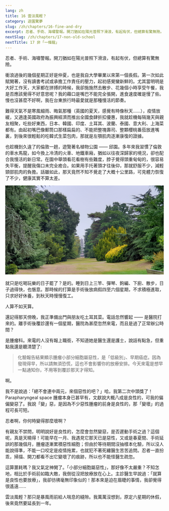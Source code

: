 ```yaml
---
lang: zh
title: 16 雲淡風輕？
category: 遊園驚夢
slug: /zh/chapters/16-fine-and-dry
excerpt: 忍者、手術、海嘯警報。開刀猶如在陽光普照下滑浪，有起有伏，但總算有驚無險。
nextSlug: /zh/chapters/17-non-old-school
nextTitle: 17 非「一條龍」
---
```


<p class="cn">忍者、手術、海嘯警報。開刀猶如在陽光普照下滑浪，有起有伏，但總算有驚無險。

<p class="cn">衝浪過後的幾個星期正好是仲夏，也是我自大學畢業以來第一個長假。第一次如此賦閑著，沒有讀書考試或承擔工作責任的壓力，起初感覺蠻新鮮的。尤其當明明是大好工作天，大家都在拼搏的時候，我卻施施然去散步、花幾個小時享受午餐，我是否應該覺得不好意思呢？我的藉口是嘴巴不能完全張開，進食速度確是慢了些。慢也沒甚麼不好啊，我在台東旅行時最愛就是那種慢活的節奏。

<p class="cn">難得天氣不是寒風細雨、晦氣那種（英國的夏天，感覺有時像秋天......），疫情放緩，又適逢英國政府為振興經濟而推出全國食肆折扣優惠，我就趁機每隔幾天與親友相聚，吃些好東西，日本、韓國、印度、土耳其、波蘭、泰國、意大利、上海菜都有。由起初嘴巴像郵筒口那樣扁扁的、不能把整塊壽司、整顆櫻桃番茄放進嘴裏，到後來很輕鬆的吃韓式生菜包肉，那就是左顎肌肉逐漸康復的證據。

<p class="cn">也趁機到久違了的倫敦一趟，遊覽著名植物公園 —— 邱園。多年來我習慣了倫敦的車水馬龍，如今換上冷清的火車、地鐵車廂，猶如以往夜深歸家的境況，卻也配合我慢活的新日常。在園中舉頭看花看樹有些難度，脖子覺得頭重甸甸的，很容易失平衡，提醒我傷口未完全癒合。如果用手托著頭才往後仰，那就舒服不少，減輕頸部肌肉的負擔。話雖如此，那天竟然不知不覺走了大概十公里路，可見體力恢復了不少，健康其實不算太差。

![The Kew](./images/16.jpg)

<p class="cn">就只是吃喝玩樂的日子罷了？是的。睡到日上三竿、彈琴、鉤編、下廚、散步，日子過得快，也愜意。那時候的打算是手術後放病假四至六個星期，不求積極進取，只求好好休養，到秋天時慢慢復工。

<p class="cn">人算不如天算。

<p class="cn">還記得那天傍晚，我正準備出門與朋友吃土耳其菜。電話忽然響起 —— 是醫院打來的。離手術後覆診還有一個星期，醫院為甚麼忽然來電，而且是過了正常辦公時間？

<p class="cn">是腫瘤科。來電的人沒有報上職銜，不知道她是醫生還是護士，說話有點急，但重點我還是聽清楚了:

<blockquote class="cn">化驗報告結果顯示腫瘤小部分細胞屬惡性，是「低級別」、早期癌症。因為發現得早，所以請無須恐慌，這也不會影響你的放療安排。今天來電是想早一點通知你，不用等到覆診那天才得知。</blockquote>

啊。

<p class="cn">我不是說過：「總不會連中兩元，來個惡性的吧？」哈，我第二次中頭獎了！Parapharyngeal space 腫瘤本身已甚罕有，文獻說大概八成是良性的，可我的偏偏變惡了。我說「變」惡，是因為不少惡性腫瘤的前身是良性的，那「變壞」的過程可長可短。

<p class="cn">忍者啊，你何時變得那麼壞啊？

<p class="cn">有親友不禁問，明明說好是良性的，怎麼會忽然變惡，是否遲動手術之過？這個呢，真是天曉得！可能早在一月、我遇見它那天已是惡性，又或是春夏間、手術延誤的那幾個月，腫瘤逐漸累積惡性細胞；但由於等待期間沒抽樣本化驗，所以沒人能說得準，不能一口咬定是疫情拖累，也就犯不著死纏醫生苦苦追問。忍者一直扮乖，掃描、開刀都看不出它變壞了的痕跡，所以也不能怪醫生疏忽。

<p class="cn">這算噩耗嗎？我又氣定神閑了。「小部分細胞屬惡性」，那好像不太嚴重？不知怎地，相比於手術前如臨大敵，我倒從沒把放療放在心上。主診醫生早說過：「就算是良性也要放療」，我卻彷彿毫無印象似的！那本來是迫在眉睫的事情，我卻覺得很遙遠......

<p class="cn">雲淡風輕？那只是暴風雨前給人喘息的縫隙。我萬萬沒想到，原定六星期的休假，後來竟然要延長到一年。
